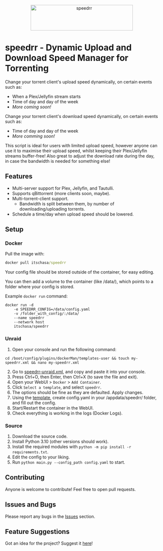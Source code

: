 <p align="center">
    <img src="https://raw.githubusercontent.com/itschasa/speedrr/master/images/speedrr_text.png" alt="speedrr" width="336" height="84">
    <br/>
    <h1>speedrr - Dynamic Upload and Download Speed Manager for Torrenting</h1>
</p>

Change your torrent client's upload speed dynamically, on certain events such as:
- When a Plex/Jellyfin stream starts
- Time of day and day of the week
- <i>More coming soon!</i>


Change your torrent client's download speed dynamically, on certain events such as:
- Time of day and day of the week
- <i>More comming soon!</i>


This script is ideal for users with limited upload speed, however anyone can use it to maximise their upload speed, whilst keeping their Plex/Jellyfin streams buffer-free! Also great to adjust the download rate during the day, in case the bandwidth is needed for something else!


## Features
- Multi-server support for Plex, Jellyfin, and Tautulli.
- Supports qBittorrent (more clients soon, maybe).
- Multi-torrent-client support.
    - Bandwidth is split between them, by number of downloading/uploading torrents.
- Schedule a time/day when upload speed should be lowered.


## Setup

### Docker
Pull the image with:
```cmd
docker pull itschasa/speedrr
```

Your config file should be stored outside of the container, for easy editing.

You can then add a volume to the container (like /data/), which points to a folder where your config is stored.

Example `docker run` command:
```
docker run -d
    -e SPEEDRR_CONFIG=/data/config.yaml
    -v /folder_with_config/:/data/
    --name speedrr
    --network host
    itschasa/speedrr
```

### Unraid
1. Open your console and run the following command:
```
cd /boot/config/plugins/dockerMan/templates-user && touch my-speedrr.xml && nano my-speedrr.xml
```
2. Go to <a href="https://raw.githubusercontent.com/itschasa/speedrr/main/speedrr-unraid.xml">speedrr-unraid.xml</a>, and copy and paste it into your console.
3. Press Ctrl+O, then Enter, then Ctrl+X (to save the file and exit).
4. Open your WebUI > `Docker` > `Add Container`.
5. Click `Select a template`, and select `speedrr`.
6. The options should be fine as they are defaulted. Apply changes.
7. Using the <a href="https://github.com/itschasa/speedrr/blob/main/config.yaml">template</a>, create config.yaml in your /appdata/speedrr/ folder, and fill out the config.
8. Start/Restart the container in the WebUI.
9. Check everything is working in the logs (Docker Logs).

### Source
1. Download the source code.
2. Install Python 3.10 (other versions should work).
3. Install the required modules with `python -m pip install -r requirements.txt`.
4. Edit the config to your liking.
5. Run `python main.py --config_path config.yaml` to start.


## Contributing
Anyone is welcome to contribute! Feel free to open pull requests.

## Issues and Bugs
Please report any bugs in the <a href="https://github.com/itschasa/speedrr/issues">Issues</a> section.

## Feature Suggestions
Got an idea for the project? Suggest it <a href="https://github.com/itschasa/speedrr/issues">here</a>!
